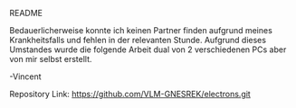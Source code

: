 README

Bedauerlicherweise konnte ich keinen Partner finden aufgrund meines Krankheitsfalls und fehlen in der relevanten Stunde. 
Aufgrund dieses Umstandes wurde die folgende Arbeit dual von 2 verschiedenen PCs aber von mir selbst erstellt.

-Vincent

Repository Link: https://github.com/VLM-GNESREK/electrons.git